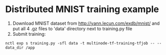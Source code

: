 # Distributed MNIST training example

1. Download MNIST dataset from http://yann.lecun.com/exdb/mnist/ and put all 4 .gz files to 'data' directory next to
   training.py file
1. Submit training:
```
nctl exp s training.py -sfl data -t multinode-tf-training-tfjob -- --data_dir /app
```


